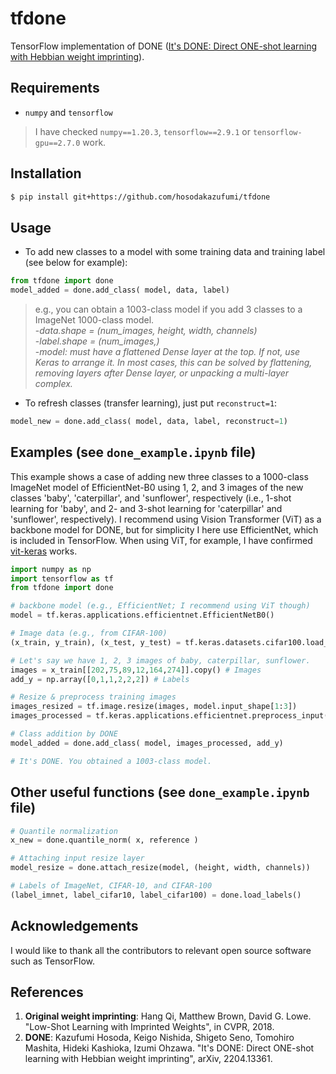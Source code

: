 # tfdone

TensorFlow implementation of DONE ([It's DONE: Direct ONE-shot learning with Hebbian weight imprinting](https://arxiv.org/abs/2204.13361)).


## Requirements

* `numpy` and  `tensorflow`
> I have checked `numpy==1.20.3`, `tensorflow==2.9.1` or `tensorflow-gpu==2.7.0` work.


## Installation

```bash
$ pip install git+https://github.com/hosodakazufumi/tfdone
```


## Usage

* To add new classes to a model with some training data and training label (see below for example):

```python
from tfdone import done
model_added = done.add_class( model, data, label)
```
> e.g., you can obtain a 1003-class model if you add 3 classes to a ImageNet 1000-class model.  
> -*data.shape = (num_images, height, width, channels)*  
> -*label.shape = (num_images,)*  
> -*model: must have a flattened Dense layer at the top. If not, use Keras to arrange it. In most cases, this can be solved by flattening, removing layers after Dense layer, or unpacking a multi-layer complex.* 


* To refresh classes (transfer learning), just put `reconstruct=1`:

```python
model_new = done.add_class( model, data, label, reconstruct=1)
```



## Examples  (see `done_example.ipynb` file)

This example shows a case of adding new three classes to a 1000-class ImageNet model of EfficientNet-B0 using 1, 2, and 3 images of the new classes 'baby', 'caterpillar', and 'sunflower', respectively (i.e., 1-shot learning for 'baby', and 2- and 3-shot learning for 'caterpillar' and 'sunflower', respectively). I recommend using Vision Transformer (ViT) as a backbone model for DONE, but for simplicity I here use EfficientNet, which is included in TensorFlow. When using ViT, for example, I have confirmed [vit-keras](https://github.com/faustomorales/vit-keras) works. 

```python
import numpy as np
import tensorflow as tf
from tfdone import done

# backbone model (e.g., EfficientNet; I recommend using ViT though)
model = tf.keras.applications.efficientnet.EfficientNetB0()

# Image data (e.g., from CIFAR-100)
(x_train, y_train), (x_test, y_test) = tf.keras.datasets.cifar100.load_data()

# Let's say we have 1, 2, 3 images of baby, caterpillar, sunflower. 
images = x_train[[202,75,89,12,164,274]].copy() # Images
add_y = np.array([0,1,1,2,2,2]) # Labels

# Resize & preprocess training images
images_resized = tf.image.resize(images, model.input_shape[1:3])
images_processed = tf.keras.applications.efficientnet.preprocess_input(images_resized)

# Class addition by DONE
model_added = done.add_class( model, images_processed, add_y)

# It's DONE. You obtained a 1003-class model.

```


## Other useful functions  (see `done_example.ipynb` file)
```python
# Quantile normalization
x_new = done.quantile_norm( x, reference )

# Attaching input resize layer
model_resize = done.attach_resize(model, (height, width, channels))

# Labels of ImageNet, CIFAR-10, and CIFAR-100
(label_imnet, label_cifar10, label_cifar100) = done.load_labels()
```



## Acknowledgements
I would like to thank all the contributors to relevant open source software such as TensorFlow. 

## References

1) **Original weight imprinting**: Hang Qi, Matthew Brown, David G. Lowe. "Low-Shot Learning with Imprinted Weights", in CVPR, 2018.
2)  **DONE**: Kazufumi Hosoda, Keigo Nishida, Shigeto Seno, Tomohiro Mashita, Hideki Kashioka, Izumi Ohzawa. "It's DONE: Direct ONE-shot learning with Hebbian weight imprinting", arXiv, 2204.13361.

